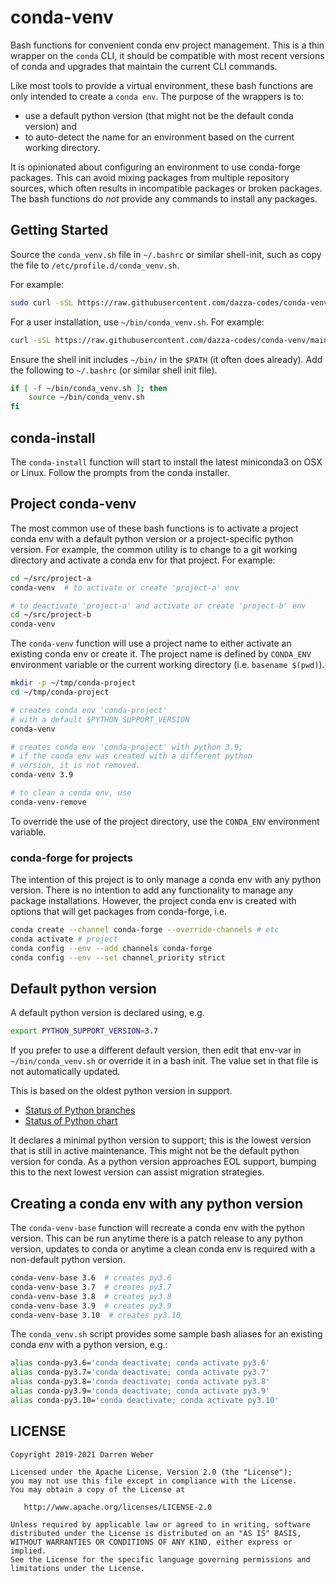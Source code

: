 # conda-venv

Bash functions for convenient conda env project management.  This is a thin
wrapper on the `conda` CLI, it should be compatible with most recent versions of
conda and upgrades that maintain the current CLI commands.

Like most tools to provide a virtual environment, these bash functions are only
intended to create a `conda env`.  The purpose of the wrappers is to:

- use a default python version (that might not be the default conda version) and 
- to auto-detect the name for an environment based on the current working
  directory.

It is opinionated about configuring an environment to use conda-forge packages.
This can avoid mixing packages from multiple repository sources, which often
results in incompatible packages or broken packages.  The bash functions do
_not_ provide any commands to install any packages.

## Getting Started

Source the `conda_venv.sh` file in `~/.bashrc` or similar shell-init, such
as copy the file to `/etc/profile.d/conda_venv.sh`.

For example:

```sh
sudo curl -sSL https://raw.githubusercontent.com/dazza-codes/conda-venv/main/conda_venv.sh > /etc/profile.d/conda_venv.sh
```

For a user installation, use `~/bin/conda_venv.sh`.  For example:

```sh
curl -sSL https://raw.githubusercontent.com/dazza-codes/conda-venv/main/conda_venv.sh > ~/bin/conda_venv.sh
```

Ensure the shell init includes `~/bin/` in the `$PATH` (it often does already).
Add the following to `~/.bashrc` (or similar shell init file).

```sh
if [ -f ~/bin/conda_venv.sh ]; then
    source ~/bin/conda_venv.sh
fi
```

## conda-install

The `conda-install` function will start to install the latest miniconda3 on OSX or Linux.
Follow the prompts from the conda installer.

## Project conda-venv

The most common use of these bash functions is to activate a project conda env
with a default python version or a project-specific python version.  For example,
the common utility is to change to a git working directory and activate a conda
env for that project.  For example:

```sh
cd ~/src/project-a
conda-venv  # to activate or create 'project-a' env

# to deactivate 'project-a' and activate or create 'project-b' env
cd ~/src/project-b
conda-venv
```

The `conda-venv` function will use a project name to either activate an existing
conda env or create it.  The project name is defined by `CONDA_ENV` environment
variable or the current working directory (i.e. `basename $(pwd)`).

```sh
mkdir -p ~/tmp/conda-project
cd ~/tmp/conda-project

# creates conda env 'conda-project'
# with a default $PYTHON_SUPPORT_VERSION
conda-venv

# creates conda env 'conda-project' with python 3.9;
# if the conda env was created with a different python
# version, it is not removed.
conda-venv 3.9

# to clean a conda env, use
conda-venv-remove
```

To override the use of the project directory, use the `CONDA_ENV` environment
variable.

### conda-forge for projects

The intention of this project is to only manage a conda env with any python
version.  There is no intention to add any functionality to manage any package
installations.  However, the project conda env is created with options that will
get packages from conda-forge, i.e.

```sh
conda create --channel conda-forge --override-channels # etc
conda activate # project
conda config --env --add channels conda-forge
conda config --env --set channel_priority strict
```

## Default python version

A default python version is declared using, e.g.

```sh
export PYTHON_SUPPORT_VERSION=3.7
```

If you prefer to use a different default version, then edit that env-var in
`~/bin/conda_venv.sh` or override it in a bash init.  The value set in that file
is not automatically updated.

This is based on the oldest python version in support.

- [Status of Python branches](https://devguide.python.org/#status-of-python-branches)
- [Status of Python chart](https://python-release-cycle.glitch.me/)

It declares a minimal python version to support; this is the lowest
version that is still in active maintenance.  This might not be the default
python version for conda.  As a python version approaches EOL support,
bumping this to the next lowest version can assist migration strategies.

## Creating a conda env with any python version

The `conda-venv-base` function will recreate a conda env with the python
version.  This can be run anytime there is a patch release to any python
version, updates to conda or anytime a clean conda env is required with a
non-default python version.  

```sh
conda-venv-base 3.6  # creates py3.6
conda-venv-base 3.7  # creates py3.7
conda-venv-base 3.8  # creates py3.8
conda-venv-base 3.9  # creates py3.9
conda-venv-base 3.10  # creates py3.10
```

The `conda_venv.sh` script provides some sample bash aliases for an existing
conda env with a python version, e.g.:

```sh
alias conda-py3.6='conda deactivate; conda activate py3.6'
alias conda-py3.7='conda deactivate; conda activate py3.7'
alias conda-py3.8='conda deactivate; conda activate py3.8'
alias conda-py3.9='conda deactivate; conda activate py3.9'
alias conda-py3.10='conda deactivate; conda activate py3.10'
```

## LICENSE

```text
Copyright 2019-2021 Darren Weber

Licensed under the Apache License, Version 2.0 (the "License");
you may not use this file except in compliance with the License.
You may obtain a copy of the License at

   http://www.apache.org/licenses/LICENSE-2.0

Unless required by applicable law or agreed to in writing, software
distributed under the License is distributed on an "AS IS" BASIS,
WITHOUT WARRANTIES OR CONDITIONS OF ANY KIND, either express or implied.
See the License for the specific language governing permissions and
limitations under the License.
```
